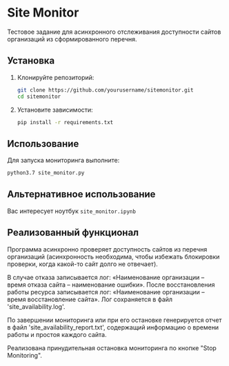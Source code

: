 # Site Monitor

Тестовое задание для асинхронного отслеживания доступности сайтов организаций из сформированного перечня.

## Установка

1. Клонируйте репозиторий:
    ```bash
    git clone https://github.com/yourusername/sitemonitor.git
    cd sitemonitor
    ```

2. Установите зависимости:
    ```bash
    pip install -r requirements.txt
    ```

## Использование

Для запуска мониторинга выполните:
```bash
python3.7 site_monitor.py
```

## Альтернативное использование

Вас интересует ноутбук `site_monitor.ipynb`

## Реализованный функционал

Программа асинхронно проверяет доступность сайтов из перечня организаций (асинхронность необходима, чтобы избежать блокировки проверки, когда какой-то сайт долго не отвечает).

В случае отказа записывается лог: «Наименование организации – время отказа сайта – наименование ошибки». 
После восстановления работы ресурса записывается лог: «Наименование организации – время восстановление сайта». Лог сохраняется в файл 'site_availability.log'. 

По завершении мониторинга или при его остановке генерируется отчет в файл 'site_availability_report.txt', содержащий информацию о времени работы и простоя каждого сайта.

Реализована принудительная остановка мониторинга по кнопке "Stop Monitoring".
